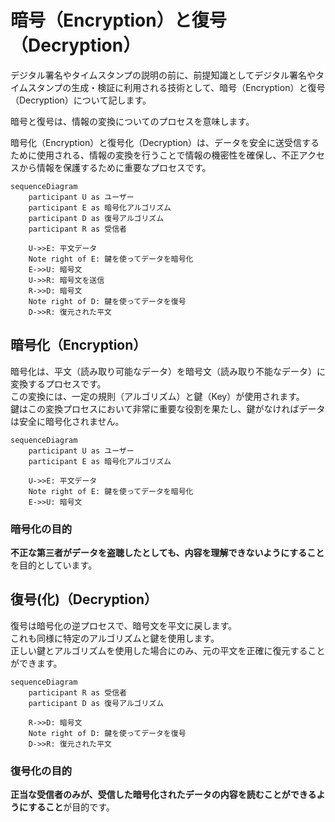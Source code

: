 # 暗号（Encryption）と復号（Decryption）
デジタル署名やタイムスタンプの説明の前に、前提知識としてデジタル署名やタイムスタンプの生成・検証に利用される技術として、暗号（Encryption）と復号（Decryption）について記します。  

暗号と復号は、情報の変換についてのプロセスを意味します。  

暗号化（Encryption）と復号化（Decryption）は、データを安全に送受信するために使用される、情報の変換を行うことで情報の機密性を確保し、不正アクセスから情報を保護するために重要なプロセスです。

```mermaid
sequenceDiagram
    participant U as ユーザー
    participant E as 暗号化アルゴリズム
    participant D as 復号アルゴリズム
    participant R as 受信者

    U->>E: 平文データ
    Note right of E: 鍵を使ってデータを暗号化
    E->>U: 暗号文
    U->>R: 暗号文を送信
    R->>D: 暗号文
    Note right of D: 鍵を使ってデータを復号
    D->>R: 復元された平文
```

## 暗号化（Encryption）
暗号化は、平文（読み取り可能なデータ）を暗号文（読み取り不能なデータ）に変換するプロセスです。  
この変換には、一定の規則（アルゴリズム）と鍵（Key）が使用されます。  
鍵はこの変換プロセスにおいて非常に重要な役割を果たし、鍵がなければデータは安全に暗号化されません。  

```mermaid
sequenceDiagram
    participant U as ユーザー
    participant E as 暗号化アルゴリズム

    U->>E: 平文データ
    Note right of E: 鍵を使ってデータを暗号化
    E->>U: 暗号文
```

### 暗号化の目的
**不正な第三者がデータを盗聴したとしても、内容を理解できないようにすること**を目的としています。

## 復号(化)（Decryption）
復号は暗号化の逆プロセスで、暗号文を平文に戻します。  
これも同様に特定のアルゴリズムと鍵を使用します。  
正しい鍵とアルゴリズムを使用した場合にのみ、元の平文を正確に復元することができます。  

```mermaid
sequenceDiagram
    participant R as 受信者
    participant D as 復号アルゴリズム

    R->>D: 暗号文
    Note right of D: 鍵を使ってデータを復号
    D->>R: 復元された平文
```

### 復号化の目的
**正当な受信者のみが、受信した暗号化されたデータの内容を読むことができるようにすること**が目的です。

